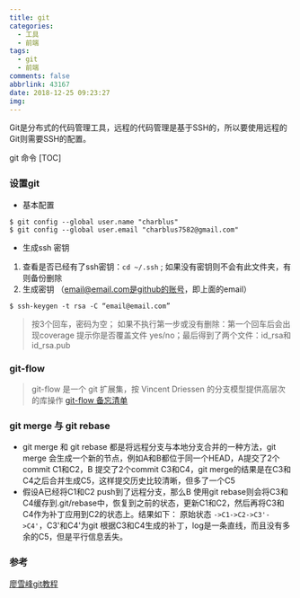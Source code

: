 ```yaml
---
title: git
categories:
  - 工具
  - 前端
tags:
  - git
  - 前端
comments: false
abbrlink: 43167
date: 2018-12-25 09:23:27
img:
---
```


Git是分布式的代码管理工具，远程的代码管理是基于SSH的，所以要使用远程的Git则需要SSH的配置。

git 命令
[TOC]

### 设置git

* 基本配置
```
$ git config --global user.name "charblus"
$ git config --global user.email "charblus7582@gmail.com"

```

* 生成ssh 密钥
1. 查看是否已经有了ssh密钥：`cd ~/.ssh` ; 如果没有密钥则不会有此文件夹，有则备份删除
2. 生成密钥  （email@email.com是github的账号，即上面的email）
```
$ ssh-keygen -t rsa -C “email@email.com”
```
> 按3个回车，密码为空； 如果不执行第一步或没有删除：第一个回车后会出现coverage 提示你是否覆盖文件 yes/no；最后得到了两个文件：id_rsa和id_rsa.pub

### git-flow 
> git-flow 是一个 git 扩展集，按 Vincent Driessen 的分支模型提供高层次的库操作
[git-flow 备忘清单](http://danielkummer.github.io/git-flow-cheatsheet/index.zh_CN.html)

### git merge 与 git rebase
* git merge 和 git rebase 都是将远程分支与本地分支合并的一种方法，git merge 会生成一个新的节点，例如A和B都位于同一个HEAD，A提交了2个commit C1和C2，B 提交了2个commit C3和C4，git merge的结果是在C3和C4之后合并生成C5，这样提交历史比较清晰，但多了一个C5
* 假设A已经将C1和C2 push到了远程分支，那么B 使用git rebase则会将C3和C4缓存到.git/rebase中，恢复到之前的状态，更新C1和C2，然后再将C3和C4作为补丁应用到C2的状态上。结果如下：
原始状态 ` ->C1->C2->C3'->C4' `，C3'和C4'为git 根据C3和C4生成的补丁，log是一条直线，而且没有多余的C5，但是平行信息丢失。


### 参考
[廖雪峰git教程](https://www.liaoxuefeng.com/wiki/0013739516305929606dd18361248578c67b8067c8c017b000)